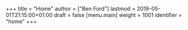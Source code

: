 +++
title = "Home"
author = ["Ben Ford"]
lastmod = 2019-05-01T21:15:00+01:00
draft = false
[menu.main]
  weight = 1001
  identifier = "home"
+++
